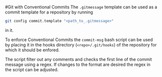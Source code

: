 #Git with Conventional Commits
The `.gitmessage` template can be used as a commit template for a repository by running
```bash
git config commit.template "<path_to_.gitmessage>"
```
in it.

To enforce Conventional Commits the `commit-msg` bash script can be used by placing it in the hooks directory (`<repo>/.git/hooks`) of the repository for which it should be enfored.

The script filter out any comments and checks the first line of the commit message using a regex. If changes to the format are desired the regex in the script can be adjusted.